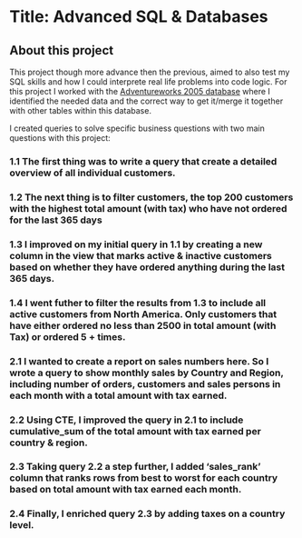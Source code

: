 # Title: Advanced SQL & Databases

## About  this project


This project though more advance then the previous, aimed to also test my SQL skills and how I could interprete real life problems into code logic. For this project I worked with the <a href='https://learn.microsoft.com/en-us/sql/samples/adventureworks-install-configure?view=sql-server-ver16&tabs=ssms' target='_blank'>Adventureworks 2005 database</a> where I identified the needed data and the correct way to get it/merge it together with other tables within this database.

I created queries to solve specific business questions with two main questions with this project:

### 1.1 The first thing was to write a query that create a detailed overview of all individual customers.

### 1.2 The next thing is to filter customers, the top 200 customers with the highest total amount (with tax) who have not ordered for the last 365 days

### 1.3 I improved on my initial query in 1.1 by creating a new column in the view that marks active & inactive customers based on whether they have ordered anything during the last 365 days.

### 1.4 I went futher to filter the results from 1.3 to include all active customers from North America. Only customers that have either ordered no less than 2500 in total amount (with Tax) or ordered 5 + times.

### 2.1 I wanted to create a report on sales numbers here. So I wrote a query to show monthly sales by Country and Region, including number of orders, customers and sales persons in each month with a total amount with tax earned.

### 2.2 Using CTE, I improved the query in 2.1 to include cumulative_sum of the total amount with tax earned per country & region.

### 2.3 Taking query 2.2 a step further, I added ‘sales_rank’ column that ranks rows from best to worst for each country based on total amount with tax earned each month.

### 2.4 Finally, I enriched query 2.3 by adding taxes on a country level.